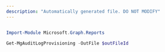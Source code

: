```yaml
---
description: "Automatically generated file. DO NOT MODIFY"
---
```


```powershell

Import-Module Microsoft.Graph.Reports

Get-MgAuditLogProvisioning -OutFile $outFileId

```
